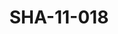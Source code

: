 ---
pid: SHA-11-018
title: SHA-11-018
language: en
collection: Sharhabil Ahmed
original_label: 
rights: Sharhabil Ahmed
location_of_original: Sharhabil Ahmed
photographer_or_studio: 
scanned_from: photograph 12.3 by 16.5
_date: '1966'
location: Khartoum
description: Reception of Harambe with President al Azhari
additional_notes: 
permission_display: 'yes'
on_server: 'no'
on_website: 'no'
permalink: "/archive/en/sha-11-018.html"
layout: photo-page
---